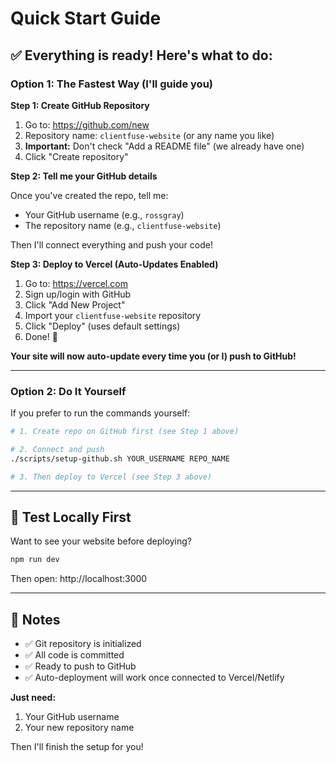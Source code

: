 # Quick Start Guide

## ✅ Everything is ready! Here's what to do:

### Option 1: The Fastest Way (I'll guide you)

**Step 1: Create GitHub Repository**

1. Go to: https://github.com/new
2. Repository name: `clientfuse-website` (or any name you like)
3. **Important:** Don't check "Add a README file" (we already have one)
4. Click "Create repository"

**Step 2: Tell me your GitHub details**

Once you've created the repo, tell me:
- Your GitHub username (e.g., `rossgray`)
- The repository name (e.g., `clientfuse-website`)

Then I'll connect everything and push your code!

**Step 3: Deploy to Vercel (Auto-Updates Enabled)**

1. Go to: https://vercel.com
2. Sign up/login with GitHub
3. Click "Add New Project"
4. Import your `clientfuse-website` repository
5. Click "Deploy" (uses default settings)
6. Done! 🎉

**Your site will now auto-update every time you (or I) push to GitHub!**

---

### Option 2: Do It Yourself

If you prefer to run the commands yourself:

```bash
# 1. Create repo on GitHub first (see Step 1 above)

# 2. Connect and push
./scripts/setup-github.sh YOUR_USERNAME REPO_NAME

# 3. Then deploy to Vercel (see Step 3 above)
```

---

## 🧪 Test Locally First

Want to see your website before deploying?

```bash
npm run dev
```

Then open: http://localhost:3000

---

## 📝 Notes

- ✅ Git repository is initialized
- ✅ All code is committed
- ✅ Ready to push to GitHub
- ✅ Auto-deployment will work once connected to Vercel/Netlify

**Just need:**
1. Your GitHub username
2. Your new repository name

Then I'll finish the setup for you!

